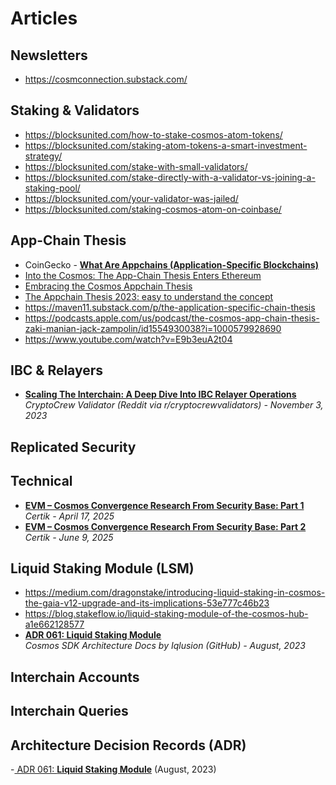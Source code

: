 # Articles

## Newsletters
- https://cosmconnection.substack.com/

## Staking & Validators
- https://blocksunited.com/how-to-stake-cosmos-atom-tokens/
- https://blocksunited.com/staking-atom-tokens-a-smart-investment-strategy/
- https://blocksunited.com/stake-with-small-validators/
- https://blocksunited.com/stake-directly-with-a-validator-vs-joining-a-staking-pool/
- https://blocksunited.com/your-validator-was-jailed/
- https://blocksunited.com/staking-cosmos-atom-on-coinbase/

## App-Chain Thesis

- CoinGecko - [**What Are Appchains (Application-Specific Blockchains)**](https://www.coingecko.com/learn/what-are-appchains-application-specific-blockchains)
- [Into the Cosmos: The App-Chain Thesis Enters Ethereum](https://banklesspublishing.com/into-the-cosmos-the-app-chain-thesis-enters-ethereum/)
- [Embracing the Cosmos Appchain Thesis](https://www.linkedin.com/pulse/embracing-cosmos-appchain-thesis-%C3%A1lvaro-d%C3%ADaz)
- [The Appchain Thesis 2023: easy to understand the concept](https://medium.com/@beehive.validator/the-appchain-thesis-2023-easy-to-understand-the-concept-ecfedbf17bac)
- https://maven11.substack.com/p/the-application-specific-chain-thesis
- https://podcasts.apple.com/us/podcast/the-cosmos-app-chain-thesis-zaki-manian-jack-zampolin/id1554930038?i=1000579928690
- https://www.youtube.com/watch?v=E9b3euA2t04

## IBC & Relayers
- [**Scaling The Interchain: A Deep Dive Into IBC Relayer Operations**](https://www.reddit.com/r/cryptocrewvalidators/comments/17my5d6/scaling_the_interchain_a_deep_dive_into_ibc/)
  <br/>_CryptoCrew Validator (Reddit via r/cryptocrewvalidators) - November 3, 2023_

## Replicated Security

## Technical
- [**EVM – Cosmos Convergence Research From Security Base: Part 1**](https://www.certik.com/resources/blog/evm-cosmos-convergence-research-from-security-base-part-1)
  <br/>_Certik - April 17, 2025_
- [**EVM – Cosmos Convergence Research From Security Base: Part 2**](https://www.certik.com/resources/blog/evm-cosmos-convergence-research-from-security-base-part-2)
  <br/>_Certik - June 9, 2025_

 ## Liquid Staking Module (LSM)
- https://medium.com/dragonstake/introducing-liquid-staking-in-cosmos-the-gaia-v12-upgrade-and-its-implications-53e777c46b23
- https://blog.stakeflow.io/liquid-staking-module-of-the-cosmos-hub-a1e662128577
- [**ADR 061: Liquid Staking Module**](https://github.com/iqlusioninc/cosmos-sdk/blob/v0.45.16-ics-lsm/docs/architecture/adr-061-liquid-staking.md)
  <br/>_Cosmos SDK Architecture Docs by Iqlusion (GitHub) - August, 2023_

## Interchain Accounts

## Interchain Queries

## Architecture Decision Records (ADR)
-[ ADR 061: **Liquid Staking Module**](https://github.com/iqlusioninc/cosmos-sdk/blob/v0.45.16-ics-lsm/docs/architecture/adr-061-liquid-staking.md) (August, 2023)
